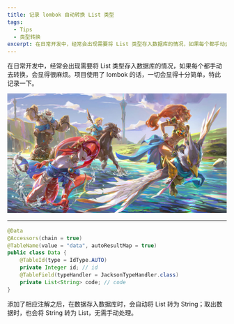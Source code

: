 ```yaml
---
title: 记录 lombok 自动转换 List 类型
tags:
  - Tips
  - 类型转换
excerpt: 在日常开发中，经常会出现需要将 List 类型存入数据库的情况，如果每个都手动去转换，会显得很麻烦。项目使用了 lombok 的话，一切会显得十分简单，特此记录一下  
---
```


在日常开发中，经常会出现需要将 List 类型存入数据库的情况，如果每个都手动去转换，会显得很麻烦。项目使用了 lombok 的话，一切会显得十分简单，特此记录一下。

![](/images/in-post/2023-09-11/header.jpg)

---

```java
@Data
@Accessors(chain = true)
@TableName(value = "data", autoResultMap = true)
public class Data {
    @TableId(type = IdType.AUTO)
    private Integer id; // id
    @TableField(typeHandler = JacksonTypeHandler.class)
    private List<String> code; // code
}
```

添加了相应注解之后，在数据存入数据库时，会自动将 List 转为 String；取出数据时，也会将 String 转为 List，无需手动处理。
